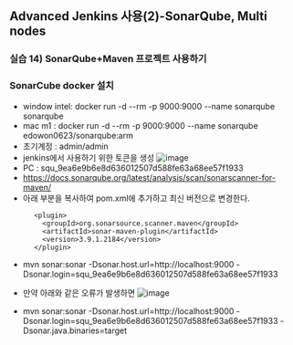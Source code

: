 ## Advanced Jenkins 사용(2)-SonarQube, Multi nodes
### 실습 14) SonarQube+Maven 프로젝트 사용하기
### SonarCube docker 설치
* window intel: docker run -d --rm -p 9000:9000 --name sonarqube sonarqube
* mac m1 : docker run -d --rm -p 9000:9000 --name sonarqube edowon0623/sonarqube:arm
* 초기계정 : admin/admin
* jenkins에서 사용하기 위한 토큰을 생성
![image](https://user-images.githubusercontent.com/4444533/202592611-108a4d26-dac3-424a-b71f-618a9aa6b545.png)
* PC : squ_9ea6e9b6e8d636012507d588fe63a68ee57f1933
* https://docs.sonarqube.org/latest/analysis/scan/sonarscanner-for-maven/ 
* 아래 부분을 복사하여 pom.xml에 추가하고 최신 버전으로 변경한다.
```
      <plugin>
        <groupId>org.sonarsource.scanner.maven</groupId>
        <artifactId>sonar-maven-plugin</artifactId>
        <version>3.9.1.2184</version>
      </plugin>
```
* mvn sonar:sonar -Dsonar.host.url=http://localhost:9000 -Dsonar.login=squ_9ea6e9b6e8d636012507d588fe63a68ee57f1933
* 만약 아래와 같은 오류가 발생하면
![image](https://user-images.githubusercontent.com/4444533/202602110-2295f4e6-bbc6-446c-b7b8-7c7bad166b0d.png)

* mvn sonar:sonar -Dsonar.host.url=http://localhost:9000 -Dsonar.login=squ_9ea6e9b6e8d636012507d588fe63a68ee57f1933 -Dsonar.java.binaries=target

